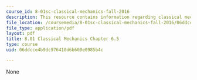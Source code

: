 ```yaml
---
course_id: 8-01sc-classical-mechanics-fall-2016
description: This resource contains information regarding classical mechanics.
file_location: /coursemedia/8-01sc-classical-mechanics-fall-2016/06ddcce4b9dc976410d6b600e0985b4c_MIT8_01F16_chapter6.5.pdf
file_type: application/pdf
layout: pdf
title: 8.01 Classical Mechanics Chapter 6.5
type: course
uid: 06ddcce4b9dc976410d6b600e0985b4c

---
```

None